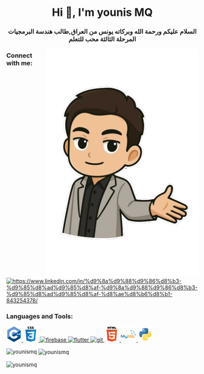 <h1 align="center">Hi 👋, I'm younis MQ</h1>
<h3 align="center">السلام عليكم ورحمة الله وبركاته يونس من العراق,طالب هندسة البرمجيات المرحلة الثالثة محب للتعلم</h3>
<img align="right" width="400" src="https://github.com/younisMQ/younisMQ/blob/main/younis.png?raw=true">
<h3 align="left">Connect with me:</h3>
<p align="left">
<a href="https://linkedin.com/in/https://www.linkedin.com/in/%d9%8a%d9%88%d9%86%d8%b3-%d9%85%d8%ad%d9%85%d8%af-%d9%8a%d9%88%d9%86%d8%b3-%d9%85%d8%ad%d9%85%d8%af-%d8%ae%d8%b6%d8%b1-843254378/" target="blank"><img align="center" src="https://raw.githubusercontent.com/rahuldkjain/github-profile-readme-generator/master/src/images/icons/Social/linked-in-alt.svg" alt="https://www.linkedin.com/in/%d9%8a%d9%88%d9%86%d8%b3-%d9%85%d8%ad%d9%85%d8%af-%d9%8a%d9%88%d9%86%d8%b3-%d9%85%d8%ad%d9%85%d8%af-%d8%ae%d8%b6%d8%b1-843254378/" height="30" width="40" /></a>
</p>

<h3 align="left">Languages and Tools:</h3>
<p align="left"> <a href="https://www.w3schools.com/cpp/" target="_blank" rel="noreferrer"> <img src="https://raw.githubusercontent.com/devicons/devicon/master/icons/cplusplus/cplusplus-original.svg" alt="cplusplus" width="40" height="40"/> </a> <a href="https://www.w3schools.com/css/" target="_blank" rel="noreferrer"> <img src="https://raw.githubusercontent.com/devicons/devicon/master/icons/css3/css3-original-wordmark.svg" alt="css3" width="40" height="40"/> </a> <a href="https://firebase.google.com/" target="_blank" rel="noreferrer"> <img src="https://www.vectorlogo.zone/logos/firebase/firebase-icon.svg" alt="firebase" width="40" height="40"/> </a> <a href="https://flutter.dev" target="_blank" rel="noreferrer"> <img src="https://www.vectorlogo.zone/logos/flutterio/flutterio-icon.svg" alt="flutter" width="40" height="40"/> </a> <a href="https://git-scm.com/" target="_blank" rel="noreferrer"> <img src="https://www.vectorlogo.zone/logos/git-scm/git-scm-icon.svg" alt="git" width="40" height="40"/> </a> <a href="https://www.w3.org/html/" target="_blank" rel="noreferrer"> <img src="https://raw.githubusercontent.com/devicons/devicon/master/icons/html5/html5-original-wordmark.svg" alt="html5" width="40" height="40"/> </a> <a href="https://www.mysql.com/" target="_blank" rel="noreferrer"> <img src="https://raw.githubusercontent.com/devicons/devicon/master/icons/mysql/mysql-original-wordmark.svg" alt="mysql" width="40" height="40"/> </a> <a href="https://www.python.org" target="_blank" rel="noreferrer"> <img src="https://raw.githubusercontent.com/devicons/devicon/master/icons/python/python-original.svg" alt="python" width="40" height="40"/> </a> </p>

<p><img align="left" src="https://github-readme-stats.vercel.app/api/top-langs?username=younismq&show_icons=true&locale=en&layout=compact&theme=tokyonight" alt="younismq" /></p>

<p>&nbsp;<img align="center" src="https://github-readme-stats.vercel.app/api?username=younismq&show_icons=true&locale=en&theme=tokyonight" alt="younismq" /></p>

<p><img align="center" src="https://github-readme-streak-stats.herokuapp.com/?user=younismq&&theme=tokyonight" alt="younismq" /></p>
